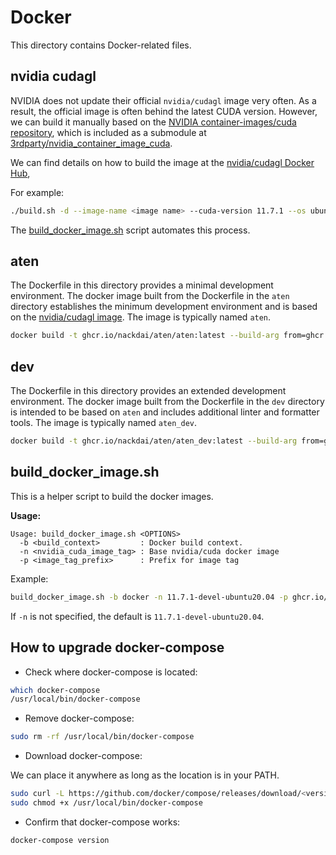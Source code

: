 # Docker

This directory contains Docker-related files.

## nvidia cudagl

NVIDIA does not update their official `nvidia/cudagl` image very often. As a result, the official
image is often behind the latest CUDA version.
However, we can build it manually based on the [NVIDIA container-images/cuda repository](https://gitlab.com/nvidia/container-images/cuda),
which is included as a submodule at [3rdparty/nvidia_container_image_cuda](../3rdparty/nvidia_container_image_cuda).

We can find details on how to build the image at the [nvidia/cudagl Docker Hub](https://hub.docker.com/r/nvidia/cudagl),

For example:

```bash
./build.sh -d --image-name <image name> --cuda-version 11.7.1 --os ubuntu --os-version 20.04 --arch x86_64 --cudagl
```

The [build_docker_image.sh](./build_docker_image) script automates this process.

## aten

The Dockerfile in this directory provides a minimal development environment.
The docker image built from the Dockerfile in the `aten` directory establishes the minimum
development environment and is based on the [nvidia/cudagl image](#nvidia-cudagl).
The image is typically named `aten`.

```bash
docker build -t ghcr.io/nackdai/aten/aten:latest --build-arg from=ghcr.io/nackdai/aten/nvidia/cudagl:11.7.1-devel-ubuntu20.04 -f docker/aten/Dockerfile docker
```

## dev

The Dockerfile in this directory provides an extended development environment.
The docker image built from the Dockerfile in the `dev` directory is intended to be based on `aten`
and includes additional linter and formatter tools. The image is typically named `aten_dev`.

```bash
docker build -t ghcr.io/nackdai/aten/aten_dev:latest --build-arg from=ghcr.io/nackdai/aten/aten:latest -f docker/dev/Dockerfile docker
```

## build_docker_image.sh

This is a helper script to build the docker images.

**Usage:**

```plain
Usage: build_docker_image.sh <OPTIONS>
  -b <build_context>         : Docker build context.
  -n <nvidia_cuda_image_tag> : Base nvidia/cuda docker image
  -p <image_tag_prefix>      : Prefix for image tag
```

Example:

```bash
build_docker_image.sh -b docker -n 11.7.1-devel-ubuntu20.04 -p ghcr.io/nackdai/aten
```

If `-n` is not specified, the default is `11.7.1-devel-ubuntu20.04`.

## How to upgrade docker-compose

* Check where docker-compose is located:

```bash
which docker-compose
/usr/local/bin/docker-compose
```

* Remove docker-compose:

```bash
sudo rm -rf /usr/local/bin/docker-compose
```

* Download docker-compose:

We can place it anywhere as long as the location is in your PATH.

```bash
sudo curl -L https://github.com/docker/compose/releases/download/<version>/docker-compose-$(uname -s)-$(uname -m) -o /usr/local/bin/docker-compose
sudo chmod +x /usr/local/bin/docker-compose
```

* Confirm that docker-compose works:

```bash
docker-compose version
```
